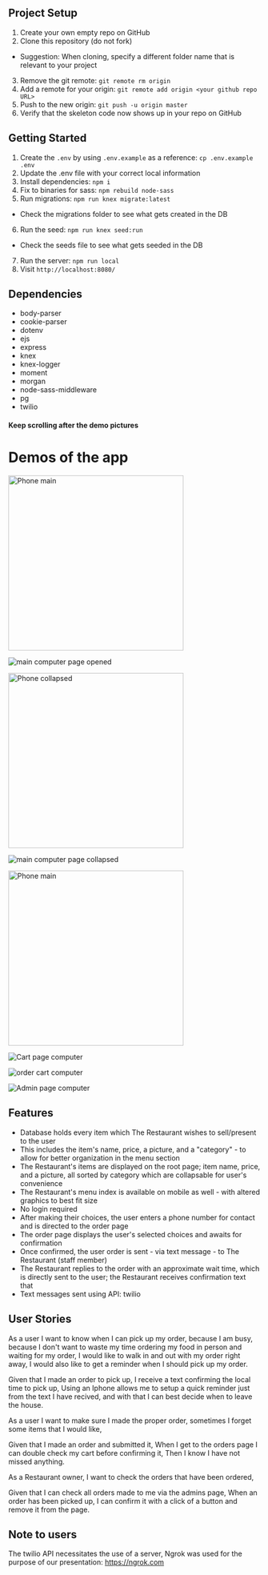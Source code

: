 
## Project Setup

1. Create your own empty repo on GitHub
2. Clone this repository (do not fork)
  - Suggestion: When cloning, specify a different folder name that is relevant to your project
3. Remove the git remote: `git remote rm origin`
4. Add a remote for your origin: `git remote add origin <your github repo URL>`
5. Push to the new origin: `git push -u origin master`
6. Verify that the skeleton code now shows up in your repo on GitHub

## Getting Started

1. Create the `.env` by using `.env.example` as a reference: `cp .env.example .env`
2. Update the .env file with your correct local information
3. Install dependencies: `npm i`
4. Fix to binaries for sass: `npm rebuild node-sass`
5. Run migrations: `npm run knex migrate:latest`
  - Check the migrations folder to see what gets created in the DB
6. Run the seed: `npm run knex seed:run`
  - Check the seeds file to see what gets seeded in the DB
7. Run the server: `npm run local`
8. Visit `http://localhost:8080/`

## Dependencies
- body-parser
- cookie-parser
- dotenv
- ejs
- express
- knex
- knex-logger
- moment
- morgan
- node-sass-middleware
- pg
- twilio

#### Keep scrolling after the demo pictures

# Demos of the app 

<img src="https://github.com/MikaelAbehsera/food_app/blob/master/media/phone_main1.jpg" alt="Phone main" width="350" >

![main computer page opened](https://github.com/MikaelAbehsera/food_app/blob/master/media/computer_main1.png)

<img src="https://github.com/MikaelAbehsera/food_app/blob/master/media/phone_main.jpg" alt="Phone collapsed" width="350" >

![main computer page collapsed](https://github.com/MikaelAbehsera/food_app/blob/master/media/computer_main.png)

<img src="https://github.com/MikaelAbehsera/food_app/blob/master/media/phone_cart.jpg" alt="Phone main" width="350">

![Cart page computer](https://github.com/MikaelAbehsera/food_app/blob/master/media/computer_cart.png)

![order cart computer](https://github.com/MikaelAbehsera/food_app/blob/master/media/order_confirmed.png)

![Admin page computer](https://github.com/MikaelAbehsera/food_app/blob/master/media/admin_page.png)

## Features

- Database holds every item which The Restaurant wishes to sell/present to the user
- This includes the item's name, price, a picture, and a "category" - to allow for better organization in the menu section
- The Restaurant's items are displayed on the root page; item name, price, and a picture, all sorted by category which are collapsable for user's convenience 
- The Restaurant's menu index is available on mobile as well - with altered graphics to best fit size
- No login required
- After making their choices, the user enters a phone number for contact and is directed to the order page
- The order page displays the user's selected choices and awaits for confirmation
- Once confirmed, the user order is sent - via text message - to The Restaurant (staff member)
- The Restaurant replies to the order with an approximate wait time, which is directly sent to the user; the Restaurant receives confirmation text that
- Text messages sent using API: twilio


## User Stories

As a user
I want to know when I can pick up my order,
because I am busy,
because I don't want to waste my time ordering my food in person and waiting for my order,
I would like to walk in and out with my order right away,
I would also like to get a reminder when I should pick up my order.

Given that I made an order to pick up,
I receive a text confirming the local time to pick up, 
Using an Iphone allows me to setup a quick reminder just from the text I have recived,
and with that I can best decide when to leave the house.


As a user
I want to make sure I made the proper order,
sometimes I forget some items that I would like,

Given that I made an order and submitted it,
When I get to the orders page I can double check my cart before confirming it,
Then I know I have not missed anything.


As a Restaurant owner,
I want to check the orders that have been ordered,

Given that I can check all orders made to me via the admins page,
When an order has been picked up,
I can confirm it with a click of a button and remove it from the page.

## Note to users

The twilio API necessitates the use of a server, Ngrok was used for the purpose of our presentation:
https://ngrok.com
